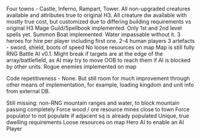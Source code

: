 Four towns - Castle, Inferno, Rampart, Tower.
All non-upgraded creatures available and attributes true to original H3.
All creature dw available with mostly true cost, but customized due to differing building requirements vs original H3
Mage Guild/Spellbook implemented. Only 1st and 2nd level spells yet.
Summon Boat implemented. Water impassable without it.
3 heroes for hire per player including first one.
2-4 human players
3 artefacts - sword, shield, boots of speed
No loose resources on map
Map is still fully RNG
Battle AI v0.1. Might break if targets are at the edge of the array/battlefield, as AI may try to move OOB to reach them if AI is blocked by other units.
Rogue enemies implemented on map

Code repetitiveness - None. But still room for much improvement through other means of implementation, for example, loading kingdom and unit info from external DB.

Still missing:
non-RNG mountain ranges and water, to block mountain passing completely
Force wood / ore resource mines close to town
Force populator to not populate if adjacent sq is already populated
Unique, true dwelling requirements
Loose resources on map
Hero AI to enable an AI Player
